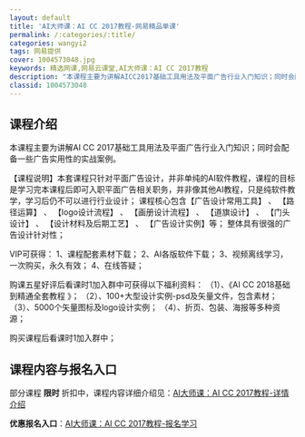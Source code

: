 ```yaml
---
layout: default
title: 'AI大师课：AI CC 2017教程-网易精品单课'
permalink: /:categories/:title/
categories: wangyi2
tags: 网易提供
cover: 1004573048.jpg
keywords: 精选网课,网易云课堂,AI大师课：AI CC 2017教程
description: "本课程主要为讲解AICC2017基础工具用法及平面广告行业入门知识；同时会配备一些广告实用性的实战案例。【课程说明】本套课程只针对平面广告设计，并非单纯的AI软件教程，课程的目标是学习完本课"
classid: 1004573048
---
```


## 课程介绍

本课程主要为讲解AI CC 2017基础工具用法及平面广告行业入门知识；同时会配备一些广告实用性的实战案例。

【课程说明】本套课程只针对平面广告设计，并非单纯的AI软件教程，课程的目标是学习完本课程后即可入职平面广告相关职务，并非像其他AI教程，只是纯软件教学，学习后仍不可以进行行业设计；
课程核心包含【广告设计常用工具】 、 【路径运算】  、  【logo设计流程】  、 【画册设计流程】  、  【道旗设计】  、  【门头设计】  、  【设计材料及后期工艺】  、  【广告设计实例】等；
整体具有很强的广告设计针对性；

VIP可获得：
1、课程配套素材下载；
2、AI各版软件下载；
3、视频离线学习，一次购买，永久有效；
4、在线答疑；

购课五星好评后看课时1加入群中可获得以下福利资料：
（1）、《AI CC 2018基础到精通全套教程 》；
（2）、100+大型设计实例-psd及矢量文件，包含素材；
（3）、5000个矢量图标及logo设计实例；
（4）、折页、包装、海报等多种资源；

购买课程后看课时1加入群中；

## 课程内容与报名入口

部分课程 **限时** 折扣中，课程内容详细介绍见：[AI大师课：AI CC 2017教程-详情介绍](https://study.163.com/course/introduction/1004573048.htm?share=1&shareId=1025206652&utm_campaign=share&utm_medium=iphoneShare&utm_source=&utm_u=1025206652)

**优惠报名入口**：[AI大师课：AI CC 2017教程-报名学习](https://study.163.com/course/introduction/1004573048.htm?share=1&shareId=1025206652&utm_campaign=share&utm_medium=iphoneShare&utm_source=&utm_u=1025206652)

